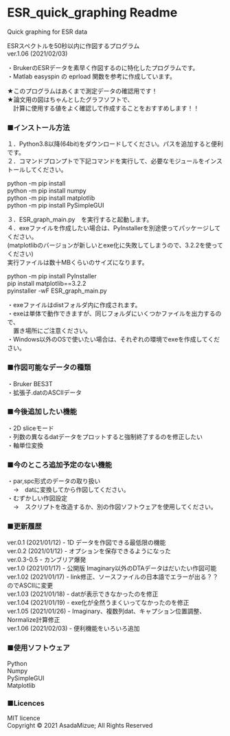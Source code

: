 # ESR_quick_graphing Readme
Quick graphing for ESR data  

ESRスペクトルを50秒以内に作図するプログラム  
ver.1.06 (2021/02/03)

・BrukerのESRデータを素早く作図するのに特化したプログラムです。  
・Matlab easyspin の eprload 関数を参考に作成しています。

★このプログラムはあくまで測定データの確認用です！  
★論文用の図はちゃんとしたグラフソフトで、  
　計算に使用する値をよく確認して作成することをおすすめします！！  

### ■インストール方法
１．Python3.8以降(64bit)をダウンロードしてください。パスを追加すると便利です。  
２．コマンドプロンプトで下記コマンドを実行して、必要なモジュールをインストールしてください。  

python -m pip install  
python -m pip install numpy  
python -m pip install matplotlib  
python -m pip install PySimpleGUI  

３．ESR_graph_main.py　を実行すると起動します。  
４．exeファイルを作成したい場合は、PyInstallerを別途使ってパッケージしてください。  
(matplotlibのバージョンが新しいとexe化に失敗してしまうので、3.2.2を使ってください)  
実行ファイルは数十MBくらいのサイズになります。  

python -m pip install PyInstaller  
pip install matplotlib==3.2.2  
pyinstaller -wF ESR_graph_main.py  

・exeファイルはdistフォルダ内に作成されます。  
・exeは単体で動作できますが、同じフォルダにいくつかファイルを出力するので、  
　置き場所にご注意ください。  
・Windows以外のOSで使いたい場合は、それぞれの環境でexeを作成してください。  

### ■作図可能なデータの種類
・Bruker BES3T  
・拡張子.datのASCIIデータ  
  
### ■今後追加したい機能
・2D sliceモード  
・列数の異なるdatデータをプロットすると強制終了するのを修正したい  
・軸単位変換  

### ■今のところ追加予定のない機能
・par,spc形式のデータの取り扱い  
　→　datに変換してから作図してください。  
・むずかしい作図設定  
　→　スクリプトを改造するか、別の作図ソフトウェアを使用してください。  
  
### ■更新履歴
ver.0.1 (2021/01/12)   - 1D データを作図できる最低限の機能  
ver.0.2 (2021/01/12)   - オプションを保存できるようになった  
ver.0.3-0.5   - カンブリア爆発  
ver.1.0 (2021/01/17)   - 公開版 Imaginary以外のDTAデータはだいたい作図可能  
ver.1.02 (2021/01/17)   - link修正、ソースファイルの日本語でエラーが出る？？のでASCIIに変更  
ver.1.03 (2021/01/18)   - datが表示できなかったのを修正  
ver.1.04 (2021/01/19)   - exe化が全然うまくいってなかったのを修正  
ver.1.05 (2021/01/26)   - Imaginary、複数列dat、キャプション位置調整、Normalize計算修正  
ver.1.06 (2021/02/03)   - 便利機能をいろいろ追加  

### ■使用ソフトウェア
Python  
Numpy  
PySimpleGUI  
Matplotlib  

### ■Licences
MIT licence  
Copyright © 2021 AsadaMizue; All Rights Reserved  
